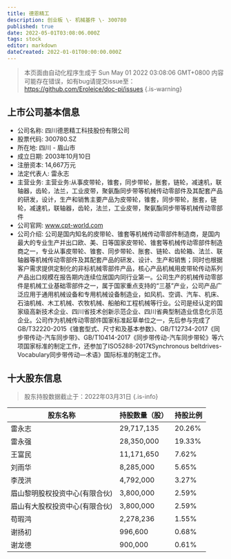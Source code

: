 ```yaml
---
title: 德恩精工
description: 创业板 \- 机械基件 \- 300780
published: true
date: 2022-05-01T03:08:06.000Z
tags: stock
editor: markdown
dateCreated: 2022-01-01T00:00:00.000Z
---
```


> 本页面由自动化程序生成于 Sun May 01 2022 03:08:06 GMT+0800
> 内容可能存在错误，如有bug请提交issue至：https://github.com/Eroleice/doc-pi/issues
{.is-warning}

## 上市公司基本信息
- 公司名称: 四川德恩精工科技股份有限公司
- 股票代码: 300780.SZ
- 所在地: 四川 - 眉山市
- 成立日期: 2003年10月10日
- 注册资本: 14,667万元
- 法定代表人: 雷永志
- 主营业务: 主营业务:从事皮带轮，锥套，同步带轮，胀套，链轮，减速机，联轴器，齿轮，法兰，工业皮带，聚氨酯同步带等机械传动零部件及其配套产品的研发，设计，生产和销售主要产品为皮带轮，锥套，同步带轮，胀套，链轮，减速机，联轴器，齿轮，法兰，工业皮带，聚氨酯同步带等机械传动零部件
- 公司官网: www.cpt-world.com
- 公司介绍: 公司是国内知名的皮带轮、锥套等机械传动零部件制造商，是国内最大的专业生产并出口欧、美、日等国家皮带轮、锥套等机械传动零部件制造商之一，专业从事皮带轮、锥套、同步带轮、胀套、链轮、齿轮箱、法兰、联轴器等机械传动零部件及其配套产品的研发、设计、生产和销售；同时也根据客户需求提供定制化的非标机械零部件产品，核心产品机械用皮带轮传动系列产品出口规模在报告期内连续位居国内同行业第一。公司生产的机械传动零部件是机械工业基础零部件之一，属于国家重点支持的“三基”产业，公司产品广泛应用于通用机械设备和专用机械设备制造业，如风机、空调、汽车、机床、石油机械、木工机械、农牧机械、船舶和工程机械等行业。公司是经认定的国家级高新技术企业、四川省技术创新示范企业、四川省典型制造业信息化示范企业。公司作为机械传动零部件国家标准起草单位之一，先后参与完成了GB/T32220-2015《锥套型式、尺寸和及基本参数》、GB/T12734-2017《同步带传动-汽车同步带》、GB/T10414-2017《同步带传动-汽车同步带轮》等六项国家标准的制定工作，还参加了ISO5288-2017《Synchronous beltdrives-Vocabulary同步带传动—术语》国际标准的制定工作。


## 十大股东信息
> 股东持股数据截止于：2022年03月31日
{.is-info}

| 股东名称 | 持股数量（股） | 持股比例 |
| --- | --- | --- |
| 雷永志 | 29,717,135 | 20.26% |
| 雷永强 | 28,350,000 | 19.33% |
| 王富民 | 11,171,650 | 7.62% |
| 刘雨华 | 8,285,000 | 5.65% |
| 李茂洪 | 4,792,000 | 3.27% |
| 眉山黎明股权投资中心(有限合伙) | 3,800,000 | 2.59% |
| 眉山有大股权投资中心(有限合伙) | 3,800,000 | 2.59% |
| 苟瑕鸿 | 2,278,236 | 1.55% |
| 谢扬初 | 996,600 | 0.68% |
| 谢龙德 | 900,000 | 0.61% |





